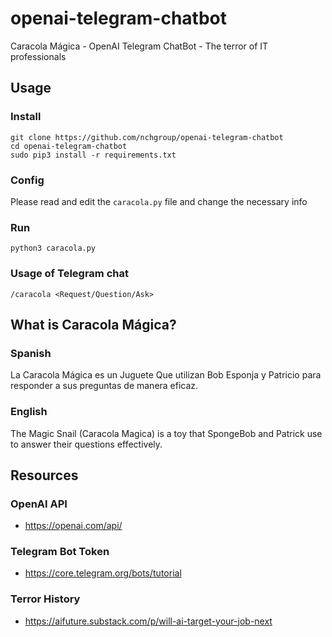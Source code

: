 # openai-telegram-chatbot

Caracola Mágica - OpenAI Telegram ChatBot - The terror of IT professionals

## Usage

### Install

```
git clone https://github.com/nchgroup/openai-telegram-chatbot
cd openai-telegram-chatbot
sudo pip3 install -r requirements.txt
```

### Config

Please read and edit the `caracola.py` file and change the necessary info

### Run

```
python3 caracola.py
```

### Usage of Telegram chat

```
/caracola <Request/Question/Ask>
```

## What is Caracola Mágica?

### Spanish
La Caracola Mágica es un Juguete Que utilizan Bob Esponja y Patricio para responder a sus preguntas de manera eficaz.

### English
The Magic Snail (Caracola Magica) is a toy that SpongeBob and Patrick use to answer their questions effectively.

## Resources

### OpenAI API
* https://openai.com/api/

### Telegram Bot Token
* https://core.telegram.org/bots/tutorial

### Terror History
* https://aifuture.substack.com/p/will-ai-target-your-job-next

